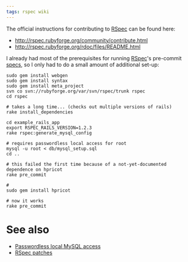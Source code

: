 ```yaml
---
tags: rspec wiki
---
```


The official instructions for contributing to [RSpec](/wiki/RSpec) can be found here:

-   <http://rspec.rubyforge.org/community/contribute.html>
-   <http://rspec.rubyforge.org/rdoc/files/README.html>

I already had most of the prerequisites for running [RSpec](/wiki/RSpec)'s pre-commit [specs](/wiki/specs), so I only had to do a small amount of additional set-up:

    sudo gem install webgen
    sudo gem install syntax
    sudo gem install meta_project
    svn co svn://rubyforge.org/var/svn/rspec/trunk rspec
    cd rspec

    # takes a long time... (checks out multiple versions of rails)
    rake install_dependencies

    cd example_rails_app
    export RSPEC_RAILS_VERSION=1.2.3
    rake rspec:generate_mysql_config

    # requires passwordless local access for root
    mysql -u root < db/mysql_setup.sql
    cd ..

    # this failed the first time because of a not-yet-documented dependence on hpricot
    rake pre_commit

    #
    sudo gem install hpricot

    # now it works
    rake pre_commit

# See also

-   [Passwordless local MySQL access](/wiki/Passwordless_local_MySQL_access)
-   [RSpec patches](/wiki/RSpec_patches)
